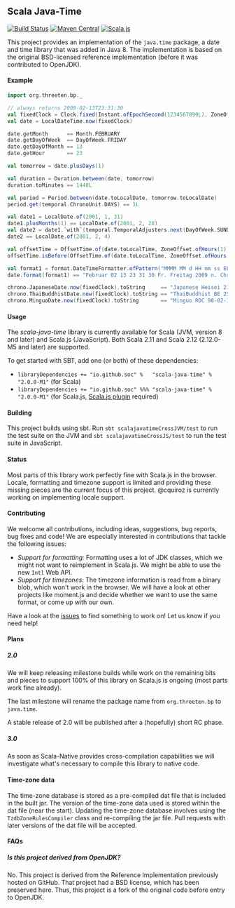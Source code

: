 
## Scala Java-Time

[![Build Status](https://travis-ci.org/soc/scala-java-time.svg?branch=master)](https://travis-ci.org/soc/scala-java-time)
[![Maven Central](https://img.shields.io/maven-central/v/io.github.soc/scala-java-time_2.11.svg)](https://maven-badges.herokuapp.com/maven-central/io.github.soc/scala-java-time_2.11)
[![Scala.js](http://scala-js.org/assets/badges/scalajs-0.6.8.svg)](http://scala-js.org)

This project provides an implementation of the `java.time` package, a date and time library that was added in Java 8.
The implementation is based on the original BSD-licensed reference implementation (before it was contributed to OpenJDK).

#### Example

```scala
import org.threeten.bp._

// always returns 2009-02-13T23:31:30
val fixedClock = Clock.fixed(Instant.ofEpochSecond(1234567890L), ZoneOffset.ofHours(0))
val date = LocalDateTime.now(fixedClock)

date.getMonth      == Month.FEBRUARY
date.getDayOfWeek  == DayOfWeek.FRIDAY
date.getDayOfMonth == 13
date.getHour       == 23

val tomorrow = date.plusDays(1)

val duration = Duration.between(date, tomorrow)
duration.toMinutes == 1440L

val period = Period.between(date.toLocalDate, tomorrow.toLocalDate)
period.get(temporal.ChronoUnit.DAYS) == 1L

val date1 = LocalDate.of(2001, 1, 31)
date1.plusMonths(1) == LocalDate.of(2001, 2, 28)
val date2 = date1.`with`(temporal.TemporalAdjusters.next(DayOfWeek.SUNDAY))
date2 == LocalDate.of(2001, 2, 4)

val offsetTime = OffsetTime.of(date.toLocalTime, ZoneOffset.ofHours(1))
offsetTime.isBefore(OffsetTime.of(date.toLocalTime, ZoneOffset.ofHours(0))) == true

val format1 = format.DateTimeFormatter.ofPattern("MMMM MM d HH mm ss EE EEEE yyyy G", java.util.Locale.GERMAN)
date.format(format1) == "Februar 02 13 23 31 30 Fr. Freitag 2009 n. Chr."

chrono.JapaneseDate.now(fixedClock).toString     == "Japanese Heisei 21-02-13"
chrono.ThaiBuddhistDate.now(fixedClock).toString == "ThaiBuddhist BE 2552-02-13"
chrono.MinguoDate.now(fixedClock).toString       == "Minguo ROC 98-02-13"
```

#### Usage

The *scala-java-time* library is currently available for Scala (JVM, version 8 and later) and Scala.js (JavaScript).
Both Scala 2.11 and Scala 2.12 (2.12.0-M5 and later) are supported.

To get started with SBT, add one (or both) of these dependencies:

- `libraryDependencies += "io.github.soc" %   "scala-java-time" % "2.0.0-M1"` (for Scala)
- `libraryDependencies += "io.github.soc" %%% "scala-java-time" % "2.0.0-M1"` (for Scala.js, [Scala.js plugin](http://www.scala-js.org/tutorial/basic/#sbt-setup) required)

#### Building
This project builds using sbt.
Run `sbt scalajavatimeCrossJVM/test` to run the test suite on the JVM and
`sbt scalajavatimeCrossJS/test` to run the test suite in JavaScript.

#### Status

Most parts of this library work perfectly fine with Scala.js in the browser.
Locale, formatting and timezone support is limited and providing these missing pieces are the current focus of this project.
@cquiroz is currently working on implementing locale support.

#### Contributing

We welcome all contributions, including ideas, suggestions, bug reports, bug fixes and code!
We are especially interested in contributions that tackle the following issues:

 - *Support for formatting:* Formatting uses a lot of JDK classes, which we might not want to reimplement in Scala.js.
   We might be able to use the new `Intl` Web API.
 - *Support for timezones:* The timezone information is read from a binary blob, which won't work in the browser.
   We will have a look at other projects like moment.js and decide whether we want to use the same format, or come up with our own.

Have a look at the [issues](https://github.com/soc/scala-java-time/issues) to find something to work on! Let us know if you need help!

#### Plans

##### 2.0

We will keep releasing milestone builds while work on the remaining bits and pieces to support 100% of this library on Scala.js is ongoing (most parts work fine already).

The last milestone will rename the package name from `org.threeten.bp` to `java.time`.

A stable release of 2.0 will be published after a (hopefully) short RC phase.

##### 3.0

As soon as Scala-Native provides cross-compilation capabilities we will investigate what's necessary to compile this library to native code.

#### Time-zone data
The time-zone database is stored as a pre-compiled dat file that is included in the built jar.
The version of the time-zone data used is stored within the dat file (near the start).
Updating the time-zone database involves using the `TzdbZoneRulesCompiler` class
and re-compiling the jar file.
Pull requests with later versions of the dat file will be accepted.

#### FAQs

##### Is this project derived from OpenJDK?

No. This project is derived from the Reference Implementation previously hosted on GitHub.
That project had a BSD license, which has been preserved here.
Thus, this project is a fork of the original code before entry to OpenJDK.
